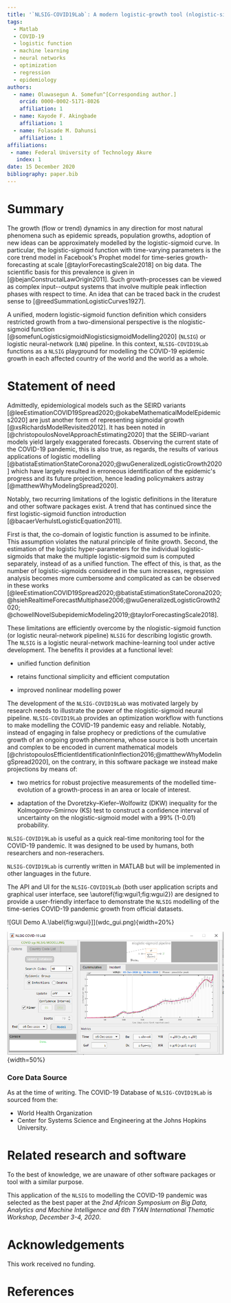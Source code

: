 ```yaml
---
title: '`NLSIG-COVID19Lab`: A modern logistic-growth tool (nlogistic-sigmoid) for modelling the dynamics of the COVID-19 pandemic process'
tags:
  - Matlab
  - COVID-19
  - logistic function
  - machine learning
  - neural networks
  - optimization
  - regression
  - epidemiology
authors:
  - name: Oluwasegun A. Somefun^[Corresponding author.]
    orcid: 0000-0002-5171-8026
    affiliation: 1
  - name: Kayode F. Akingbade
    affiliation: 1
  - name: Folasade M. Dahunsi
    affiliation: 1
affiliations:
 - name: Federal University of Technology Akure
   index: 1
date: 15 December 2020
bibliography: paper.bib
---
```


# Summary

The growth (flow or trend) dynamics in any direction for most natural phenomena such as epidemic spreads, population growths, 
adoption of new ideas can be approximately modelled by the logistic-sigmoid curve. 
In particular, the logistic-sigmoid function with time-varying parameters is the core trend 
model in Facebook's Prophet model for time-series growth-forecasting 
at scale [@taylorForecastingScale2018] on big data. 
The scientific basis for this prevalence is given in [@bejanConstructalLawOrigin2011]. 
Such growth-processes can be viewed as complex input--output systems that involve 
multiple peak inflection phases with respect to time. An idea that 
can be traced back in the crudest sense to [@reedSummationLogisticCurves1927]. 

A unified, modern logistic-sigmoid function definition which considers restricted growth from 
a two-dimensional perspective is the nlogistic-sigmoid function 
[@somefunLogisticsigmoidNlogisticsigmoidModelling2020] (`NLSIG`) or logistic neural-network (`LNN`) pipeline. 
In this context, `NLSIG-COVID19Lab` functions as a `NLSIG` playground for modelling 
the COVID-19 epidemic growth in each affected country of the world and the world as a whole. 


# Statement of need

Admittedly, epidemiological models such as the SEIRD variants 
[@leeEstimationCOVID19Spread2020;@okabeMathematicalModelEpidemics2020] are just another form of representing sigmoidal growth [@xsRichardsModelRevisited2012]. It has been noted in 
[@christopoulosNovelApproachEstimating2020] that the SEIRD-variant models yield largely exaggerated forecasts. 
Observing the current state of the COVID-19 pandemic, this is also true, as regards, 
the results of various applications of logistic modelling [@batistaEstimationStateCorona2020;@wuGeneralizedLogisticGrowth2020]
which have largely resulted in erroneous identification of the epidemic's progress and its future projection, hence leading policymakers astray [@matthewWhyModelingSpread2020]. 

Notably, two recurring limitations of the logistic definitions in the literature and other software packages exist. A trend that has continued since the first logistic-sigmoid function introduction [@bacaerVerhulstLogisticEquation2011]. 

First is that, the co-domain of logistic function is assumed to be infinite. This assumption violates the natural principle of finite growth. Second, the estimation of the logistic hyper-parameters  for the individual logistic-sigmoids that make the multiple logistic-sigmoid sum is computed separately, instead of as a unified function. The effect of this, is that, as the number of logistic-sigmoids 
considered in the sum increases, regression analysis becomes more cumbersome and complicated as can be observed in these works [@leeEstimationCOVID19Spread2020;@batistaEstimationStateCorona2020;
@hsiehRealtimeForecastMultiphase2006;@wuGeneralizedLogisticGrowth2020;
@chowellNovelSubepidemicModeling2019;@taylorForecastingScale2018]. 

These limitations are efficiently overcome by the nlogistic-sigmoid function (or logistic neural-network pipeline) `NLSIG` for describing logistic growth. The `NLSIG` is a logistic neural-network machine-learning tool under active development. The benefits it provides at a functional level:
	
 - unified function definition
 
 - retains functional simplicity and efficient computation
	
 - improved nonlinear modelling power
		
The development of the `NLSIG-COVID19Lab` was motivated largely by research needs to 
illustrate the power of the nlogistic-sigmoid neural pipeline. `NLSIG-COVID19Lab` provides an optimization workflow with functions to make modelling the COVID-19 pandemic easy and reliable. Notably, instead of engaging in false prophecy 
or predictions of the cumulative growth of an ongoing growth phenomena, whose source is both uncertain and 
complex to be encoded in current mathematical models [@christopoulosEfficientIdentificationInflection2016;@matthewWhyModelingSpread2020], on the contrary, in this software package we instead make projections by means of:

- two metrics for robust projective measurements of the modelled time-evolution of a growth-process in an area or locale of interest. 

- adaptation of the Dvoretzky–Kiefer–Wolfowitz (DKW) inequality for the Kolmogorov–Smirnov (KS) test to construct a confidence interval of uncertainty on the nlogistic-sigmoid model with a 99% (1-0.01) probability. 

`NLSIG-COVID19Lab` is useful as a quick real-time monitoring tool for the COVID-19 pandemic. It was designed to be used by humans, both researchers and non-reserachers. 

`NLSIG-COVID19Lab` is currently written in MATLAB but will be implemented in other languages in the future. 
 
The API and UI for the `NLSIG-COVID19Lab` (both user application scripts and graphical user interface, see \autoref{fig:wgui1;fig:wgui2}) are designed to 
provide a user-friendly interface to demonstrate the `NLSIG` modelling of the time-series COVID-19 pandemic growth from official datasets. 


![GUI Demo A.\label{fig:wgui}]](wdc_gui.png){width=20%} 

![GUI Demo B.\label{fig:wgui2}](wdi_gui.png){width=50%}

### Core Data Source
As at the time of writing. The COVID-19 Database of `NLSIG-COVID19Lab` is sourced from the:
* World Health Organization
* Center for Systems Science and Engineering at the Johns Hopkins University.


<!-- # Mathematics

Single dollars ($) are required for inline mathematics e.g. $f(x) = e^{\pi/x]$

Double dollars make self-standing equations:

$$\Theta(x) = \left\{\begin{array]{l]
0\textrm{ if ] x < 0\cr
1\textrm{ else]
\end{array]\right.$$

You can also use plain \LaTeX for equations
\begin{equation]\label{eq:fourier]
\hat f(\omega) = \int_{-\infty]^{\infty] f(x) e^{i\omega x] dx
\end{equation]
and refer to \autoref{eq:fourier] from text.
 -->

# Related research and software

To the best of knowledge, we are unaware of other software packages or tool with a similar purpose.

This application of the `NLSIG` to modelling the COVID-19 pandemic was selected as the best paper at the *2nd African Symposium on Big Data, Analytics and Machine Intelligence and 6th TYAN International Thematic Workshop, December 3-4, 2020*.


# Acknowledgements

This work received no funding. 

# References